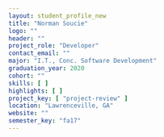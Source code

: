 ```yaml
---
layout: student_profile_new
title: "Norman Soucie"
logo: ""
header: ""
project_role: "Developer"
contact_email: ""
major: "I.T., Conc. Software Development"
graduation_year: 2020
cohort: ""
skills: [ ]
highlights: [ ]
project_key: [ "project-review" ]
location: "Lawrenceville, GA"
website: ""
semester_key: "fa17"
---
```

